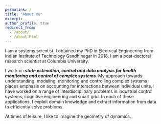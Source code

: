 ```yaml
---
permalink: /
title: "About me"
excerpt: 
author_profile: true
redirect_from: 
  - /about/
  - /about.html
---
```


I am a systems scientist. I obtained my PhD in Electrical Engineering from Indian Institute of Technology Gandhinagar in 2018. I am a post-doctoral research scientist at Columbia
University.

I work on ***state estimation, control and data analysis for health monitoring and control of complex systems***.
My approach towards understanding, modeling, monitoring and controlling complex systems places emphasis on accounting for interactions between individual units. I have worked on a
range of interdisciplinary problems in industrial control systems, cognitive engineering and smart grid. In each of these applications, I exploit domain knowledge and extract
information from data to efficiently solve problems.

At times of leisure, I like to imagine the geometry of dynamics.